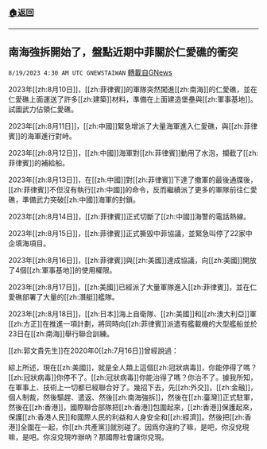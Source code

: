 ###  [:house:返回](README.md)
---


## 南海強拆開始了，盤點近期中菲關於仁愛礁的衝突
`8/19/2023 4:30 AM UTC GNEWSTAIWAN` [轉載自GNews](https://gnews.org/articles/1569915)

2023年[[zh:8月10日]]，[[zh:菲律賓]]的軍隊突然闖進[[zh:南海]]的仁愛礁，並在仁愛礁上面運送了許多[[zh:建築]]材料，準備在上面建造堡壘與[[zh:軍事基地]]。試圖武力佔領仁愛礁。

2023年[[zh:8月11日]]，[[zh:中國]]緊急增派了大量海軍進入仁愛礁，與[[zh:菲律賓]]的海軍進行對峙。

2023年[[zh:8月12日]]，[[zh:中國]]海軍對[[zh:菲律賓]]動用了水泡，攔截了[[zh:菲律賓]]的補給船。

 
2023年[[zh:8月13日]]，在[[zh:中國]]對[[zh:菲律賓]]下達了撤軍的最後通牒後，[[zh:菲律賓]]不但沒有執行[[zh:中國]]的命令，反而繼續派了更多的軍隊前往仁愛礁，準備武力突破[[zh:中國]]海軍的封鎖。

2023年[[zh:8月14日]]，[[zh:菲律賓]]正式切斷了[[zh:中國]]海警的電話熱線。

2023年[[zh:8月15日]]，[[zh:菲律賓]]正式撕毀中菲協議，並緊急叫停了22家中企填海項目。

2023年[[zh:8月16日]]，[[zh:菲律賓]]與[[zh:美國]]達成協議，向[[zh:美國]]開放了4個[[zh:軍事基地]]的使用權限。

2023年[[zh:8月17日]]，[[zh:美國]]已經派了大量軍隊進入[[zh:菲律賓]]，並在仁愛礁部署了大量的[[zh:潛艇]]艦隊。

2023年[[zh:8月18日]]，[[zh:日本]]海上自衛隊、[[zh:美國]]和[[zh:澳大利亞]]軍[[zh:方正]]在推進一項計劃，將同時向[[zh:菲律賓]]派遣有艦載機的大型艦船並於23日在[[zh:南海]]舉行聯合訓練。

[[zh:郭文貴先生]]在2020年0[[zh:7月16日]]曾經說過：



綜上所述，現在[[zh:美國]]，就是全人類上這個[[zh:冠狀病毒]]，你能停得了嗎？[[zh:冠狀病毒]]你停不了。[[zh:冠狀病毒]]你能治得了嗎？你治不了。據我所知，在軍事上、技術上一切都已經聯合好了。幾招下去，先[[zh:外交]]，[[zh:金融]]，個人制裁，然後驅趕、遣返、然後[[zh:南海強拆]]，然後在[[zh:臺灣]]正式駐軍，然後在[[zh:香港]]，國際聯合部隊把[[zh:香港]]包圍起來，[[zh:香港]]保護起來，保護[[zh:香港人民]]和國際人民的利益和人身安全和[[zh:經濟]]。然後把[[zh:香港]]全圍在一起，你[[zh:共產黨]]就別碰了。因爲你違約了嘛，是吧，你沒兌現嘛，是吧。你沒兌現咋辦吶？那國際社會讓你兌現。
